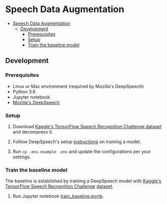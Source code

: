 # Speech Data Augmentation

- [Speech Data Augmentation](#speech-data-augmentation)
  - [Development](#development)
    - [Prerequisites](#prerequisites)
    - [Setup](#setup)
    - [Train the baseline model](#train-the-baseline-model)

## Development

### Prerequisites

- Linux or Mac environment (required by Mozilla's DeepSpeech)
- Python 3.6
- Jupyter notebook
- [Mozilla's DeepSpeech](https://github.com/mozilla/DeepSpeech)

### Setup

1. Download [Kaggle's TensorFlow Speech Recognition Challenge dataset](https://www.kaggle.com/c/tensorflow-speech-recognition-challenge/data) and decompress it.

1. Folllow DeepSpeech's setup [instructions](https://deepspeech.readthedocs.io/en/v0.9.2/TRAINING.html#getting-the-training-code) on training a model.

1. Run `cp .env.example .env` and update the configurations per your settings.

### Train the baseline model

The baseline is established by training a DeepSpeech model with [Kaggle's TensorFlow Speech Recognition Challenge](https://www.kaggle.com/c/tensorflow-speech-recognition-challenge) [dataset](https://www.kaggle.com/c/tensorflow-speech-recognition-challenge/data).

1. Run Jupyter notebook [train_baseline.ipynb](train_baseline.ipynb).

